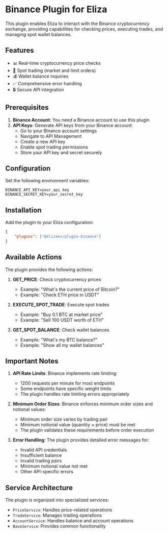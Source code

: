 # Binance Plugin for Eliza

This plugin enables Eliza to interact with the Binance cryptocurrency exchange, providing capabilities for checking prices, executing trades, and managing spot wallet balances.

## Features

- 📊 Real-time cryptocurrency price checks
- 💱 Spot trading (market and limit orders)
- 💰 Wallet balance inquiries
- ✅ Comprehensive error handling
- 🔒 Secure API integration

## Prerequisites

1. **Binance Account**: You need a Binance account to use this plugin
2. **API Keys**: Generate API keys from your Binance account:
    - Go to your Binance account settings
    - Navigate to API Management
    - Create a new API key
    - Enable spot trading permissions
    - Store your API key and secret securely

## Configuration

Set the following environment variables:

```env
BINANCE_API_KEY=your_api_key
BINANCE_SECRET_KEY=your_secret_key
```

## Installation

Add the plugin to your Eliza configuration:

```json
{
    "plugins": ["@elizaos/plugin-binance"]
}
```

## Available Actions

The plugin provides the following actions:

1. **GET_PRICE**: Check cryptocurrency prices

    - Example: "What's the current price of Bitcoin?"
    - Example: "Check ETH price in USDT"

2. **EXECUTE_SPOT_TRADE**: Execute spot trades

    - Example: "Buy 0.1 BTC at market price"
    - Example: "Sell 100 USDT worth of ETH"

3. **GET_SPOT_BALANCE**: Check wallet balances
    - Example: "What's my BTC balance?"
    - Example: "Show all my wallet balances"

## Important Notes

1. **API Rate Limits**: Binance implements rate limiting:

    - 1200 requests per minute for most endpoints
    - Some endpoints have specific weight limits
    - The plugin handles rate limiting errors appropriately

2. **Minimum Order Sizes**: Binance enforces minimum order sizes and notional values:

    - Minimum order size varies by trading pair
    - Minimum notional value (quantity × price) must be met
    - The plugin validates these requirements before order execution

3. **Error Handling**: The plugin provides detailed error messages for:
    - Invalid API credentials
    - Insufficient balance
    - Invalid trading pairs
    - Minimum notional value not met
    - Other API-specific errors

## Service Architecture

The plugin is organized into specialized services:

- `PriceService`: Handles price-related operations
- `TradeService`: Manages trading operations
- `AccountService`: Handles balance and account operations
- `BaseService`: Provides common functionality
